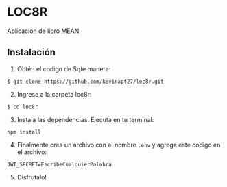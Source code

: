 # LOC8R

Aplicacion de libro MEAN

## Instalación
1. Obtén el codigo de Sqte manera:
```
$ git clone https://github.com/kevinxpt27/loc8r.git
```

2. Ingrese a la carpeta loc8r:
```
$ cd loc8r
```

3. Instala las dependencias. Ejecuta  en tu terminal:
```
npm install
```

4. Finalmente crea un archivo con el nombre `.env`  y agrega este codigo en el archivo:

```
JWT_SECRET=EscribeCualquierPalabra
```

5. Disfrutalo!
